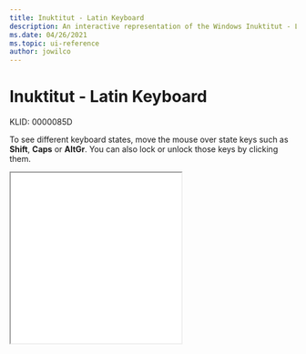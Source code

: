 ```yaml
---
title: Inuktitut - Latin Keyboard
description: An interactive representation of the Windows Inuktitut - Latin keyboard. To see different keyboard states, click or move the mouse over the state keys.
ms.date: 04/26/2021
ms.topic: ui-reference
author: jowilco
---
```


# Inuktitut - Latin Keyboard

KLID: 0000085D

To see different keyboard states, move the mouse over state keys such as **Shift**, **Caps** or **AltGr**. You can also lock or unlock those keys by clicking them.

<iframe src="kbdiulat.html" height="300"></iframe>
